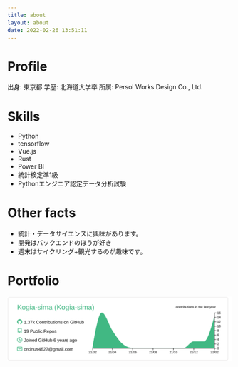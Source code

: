 ```yaml
---
title: about
layout: about
date: 2022-02-26 13:51:11
---
```


# Profile

出身: 東京都
学歴: 北海道大学卒
所属: Persol Works Design Co., Ltd.

# Skills

- Python
- tensorflow
- Vue.js
- Rust
- Power BI
- 統計検定準1級
- Pythonエンジニア認定データ分析試験

# Other facts

- 統計・データサイエンスに興味があります。
- 開発はバックエンドのほうが好き
- 週末はサイクリング+観光するのが趣味です。

# Portfolio

[![Portfolio](/images/0-profile-details.svg)](https://github.com/Kogia-sima)

